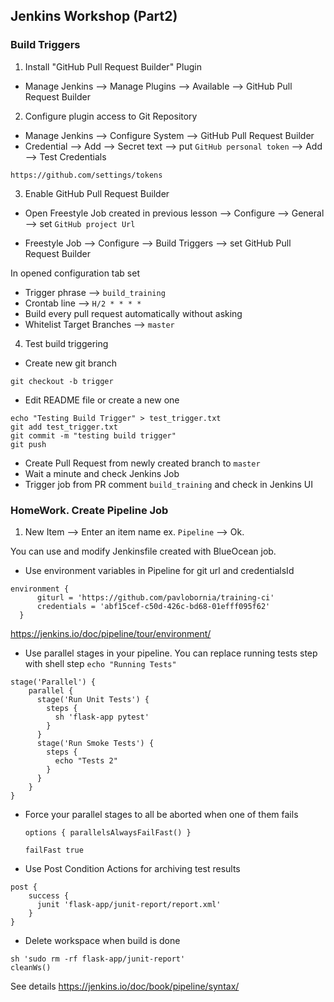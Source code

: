 ##  Jenkins Workshop (Part2)

### Build Triggers

1. Install "GitHub Pull Request Builder" Plugin

  * Manage Jenkins --> Manage Plugins --> Available --> GitHub Pull Request Builder


2. Configure plugin access to Git Repository

  * Manage Jenkins --> Configure System --> GitHub Pull Request Builder
  * Credential --> Add --> Secret text --> put `GitHub personal token` --> Add --> Test Credentials
  ```
  https://github.com/settings/tokens
  ```

3. Enable GitHub Pull Request Builder

  * Open Freestyle Job created in previous lesson -->
  Configure --> General --> set `GitHub project Url`

  * Freestyle Job --> Configure --> Build Triggers --> set GitHub Pull Request Builder


  In opened configuration tab set

  * Trigger phrase --> `build_training`
  * Crontab line --> `H/2 * * * *`
  * Build every pull request automatically without asking
  * Whitelist Target Branches --> `master`

4. Test build triggering

  * Create new git branch
  ```
  git checkout -b trigger
  ```
  * Edit README file or create a new one
  ```
  echo "Testing Build Trigger" > test_trigger.txt
  git add test_trigger.txt
  git commit -m "testing build trigger"
  git push
  ```
  * Create Pull Request from newly created branch to `master`
  * Wait a minute and check Jenkins Job
  * Trigger job from PR comment `build_training` and check in Jenkins UI


### HomeWork. Create Pipeline Job

1. New Item --> Enter an item name ex. `Pipeline` --> Ok.

  You can use and modify Jenkinsfile created with BlueOcean job.

  * Use environment variables in Pipeline for git url and credentialsId
  ```
  environment {
        giturl = 'https://github.com/pavlobornia/training-ci'
        credentials = 'abf15cef-c50d-426c-bd68-01efff095f62'
    }
  ```
  https://jenkins.io/doc/pipeline/tour/environment/

  * Use parallel stages in your pipeline. You can replace running tests step with shell step `echo "Running Tests"`
  ```
  stage('Parallel') {
      parallel {
        stage('Run Unit Tests') {
          steps {
            sh 'flask-app pytest'
          }
        }
        stage('Run Smoke Tests') {
          steps {
            echo "Tests 2"
          }
        }
      }
  }
  ```

  * Force your parallel stages to all be aborted when one of them fails  
    ```
    options { parallelsAlwaysFailFast() }
    ```
    ```
    failFast true
    ```

  * Use Post Condition Actions for archiving test results
  ```
  post {
      success {
        junit 'flask-app/junit-report/report.xml'
      }
  }
  ```
  * Delete workspace when build is done
  ```
  sh 'sudo rm -rf flask-app/junit-report'
  cleanWs()
  ```

See details https://jenkins.io/doc/book/pipeline/syntax/
